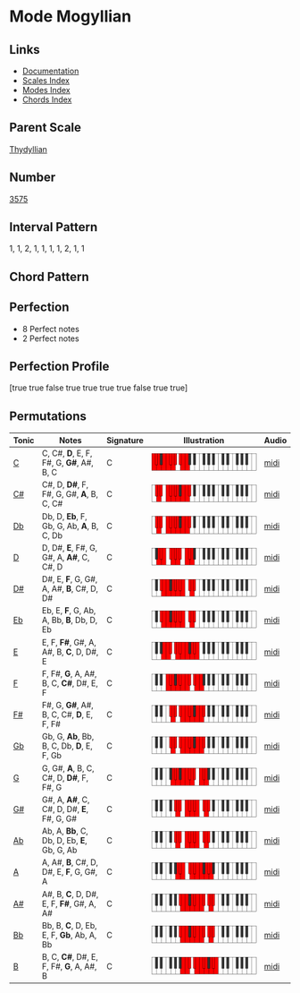 # Mode Mogyllian

## Links

- [Documentation](index.md)
- [Scales Index](Scales.md)
- [Modes Index](Modes.md)
- [Chords Index](Chords.md)

## Parent Scale

[Thydyllian](ScaleThydyllian.md)

## Number

[3575](https://ianring.com/musictheory/scales/3575)

## Interval Pattern

1, 1, 2, 1, 1, 1, 1, 2, 1, 1

## Chord Pattern



## Perfection

- 8 Perfect notes
- 2 Perfect notes

## Perfection Profile

[true true false true true true true false true true]

## Permutations

| Tonic | Notes | Signature | Illustration | Audio |
|-------|-------|-----------|--------------|-------|
| [C](ModeCNaturalMogyllian.md) | C, C#, **D**, E, F, F#, G, **G#**, A#, B, C | C | ![CNaturalMogyllian](ModeCNaturalMogyllian.png) | [midi](https://github.com/edipermadi/music/blob/main/docs/ModeCNaturalMogyllian.mid?raw=true) |
| [C#](ModeCSharpMogyllian.md) | C#, D, **D#**, F, F#, G, G#, **A**, B, C, C# | C | ![CSharpMogyllian](ModeCSharpMogyllian.png) | [midi](https://github.com/edipermadi/music/blob/main/docs/ModeCSharpMogyllian.mid?raw=true) |
| [Db](ModeDFlatMogyllian.md) | Db, D, **Eb**, F, Gb, G, Ab, **A**, B, C, Db | C | ![DFlatMogyllian](ModeDFlatMogyllian.png) | [midi](https://github.com/edipermadi/music/blob/main/docs/ModeDFlatMogyllian.mid?raw=true) |
| [D](ModeDNaturalMogyllian.md) | D, D#, **E**, F#, G, G#, A, **A#**, C, C#, D | C | ![DNaturalMogyllian](ModeDNaturalMogyllian.png) | [midi](https://github.com/edipermadi/music/blob/main/docs/ModeDNaturalMogyllian.mid?raw=true) |
| [D#](ModeDSharpMogyllian.md) | D#, E, **F**, G, G#, A, A#, **B**, C#, D, D# | C | ![DSharpMogyllian](ModeDSharpMogyllian.png) | [midi](https://github.com/edipermadi/music/blob/main/docs/ModeDSharpMogyllian.mid?raw=true) |
| [Eb](ModeEFlatMogyllian.md) | Eb, E, **F**, G, Ab, A, Bb, **B**, Db, D, Eb | C | ![EFlatMogyllian](ModeEFlatMogyllian.png) | [midi](https://github.com/edipermadi/music/blob/main/docs/ModeEFlatMogyllian.mid?raw=true) |
| [E](ModeENaturalMogyllian.md) | E, F, **F#**, G#, A, A#, B, **C**, D, D#, E | C | ![ENaturalMogyllian](ModeENaturalMogyllian.png) | [midi](https://github.com/edipermadi/music/blob/main/docs/ModeENaturalMogyllian.mid?raw=true) |
| [F](ModeFNaturalMogyllian.md) | F, F#, **G**, A, A#, B, C, **C#**, D#, E, F | C | ![FNaturalMogyllian](ModeFNaturalMogyllian.png) | [midi](https://github.com/edipermadi/music/blob/main/docs/ModeFNaturalMogyllian.mid?raw=true) |
| [F#](ModeFSharpMogyllian.md) | F#, G, **G#**, A#, B, C, C#, **D**, E, F, F# | C | ![FSharpMogyllian](ModeFSharpMogyllian.png) | [midi](https://github.com/edipermadi/music/blob/main/docs/ModeFSharpMogyllian.mid?raw=true) |
| [Gb](ModeGFlatMogyllian.md) | Gb, G, **Ab**, Bb, B, C, Db, **D**, E, F, Gb | C | ![GFlatMogyllian](ModeGFlatMogyllian.png) | [midi](https://github.com/edipermadi/music/blob/main/docs/ModeGFlatMogyllian.mid?raw=true) |
| [G](ModeGNaturalMogyllian.md) | G, G#, **A**, B, C, C#, D, **D#**, F, F#, G | C | ![GNaturalMogyllian](ModeGNaturalMogyllian.png) | [midi](https://github.com/edipermadi/music/blob/main/docs/ModeGNaturalMogyllian.mid?raw=true) |
| [G#](ModeGSharpMogyllian.md) | G#, A, **A#**, C, C#, D, D#, **E**, F#, G, G# | C | ![GSharpMogyllian](ModeGSharpMogyllian.png) | [midi](https://github.com/edipermadi/music/blob/main/docs/ModeGSharpMogyllian.mid?raw=true) |
| [Ab](ModeAFlatMogyllian.md) | Ab, A, **Bb**, C, Db, D, Eb, **E**, Gb, G, Ab | C | ![AFlatMogyllian](ModeAFlatMogyllian.png) | [midi](https://github.com/edipermadi/music/blob/main/docs/ModeAFlatMogyllian.mid?raw=true) |
| [A](ModeANaturalMogyllian.md) | A, A#, **B**, C#, D, D#, E, **F**, G, G#, A | C | ![ANaturalMogyllian](ModeANaturalMogyllian.png) | [midi](https://github.com/edipermadi/music/blob/main/docs/ModeANaturalMogyllian.mid?raw=true) |
| [A#](ModeASharpMogyllian.md) | A#, B, **C**, D, D#, E, F, **F#**, G#, A, A# | C | ![ASharpMogyllian](ModeASharpMogyllian.png) | [midi](https://github.com/edipermadi/music/blob/main/docs/ModeASharpMogyllian.mid?raw=true) |
| [Bb](ModeBFlatMogyllian.md) | Bb, B, **C**, D, Eb, E, F, **Gb**, Ab, A, Bb | C | ![BFlatMogyllian](ModeBFlatMogyllian.png) | [midi](https://github.com/edipermadi/music/blob/main/docs/ModeBFlatMogyllian.mid?raw=true) |
| [B](ModeBNaturalMogyllian.md) | B, C, **C#**, D#, E, F, F#, **G**, A, A#, B | C | ![BNaturalMogyllian](ModeBNaturalMogyllian.png) | [midi](https://github.com/edipermadi/music/blob/main/docs/ModeBNaturalMogyllian.mid?raw=true) |
